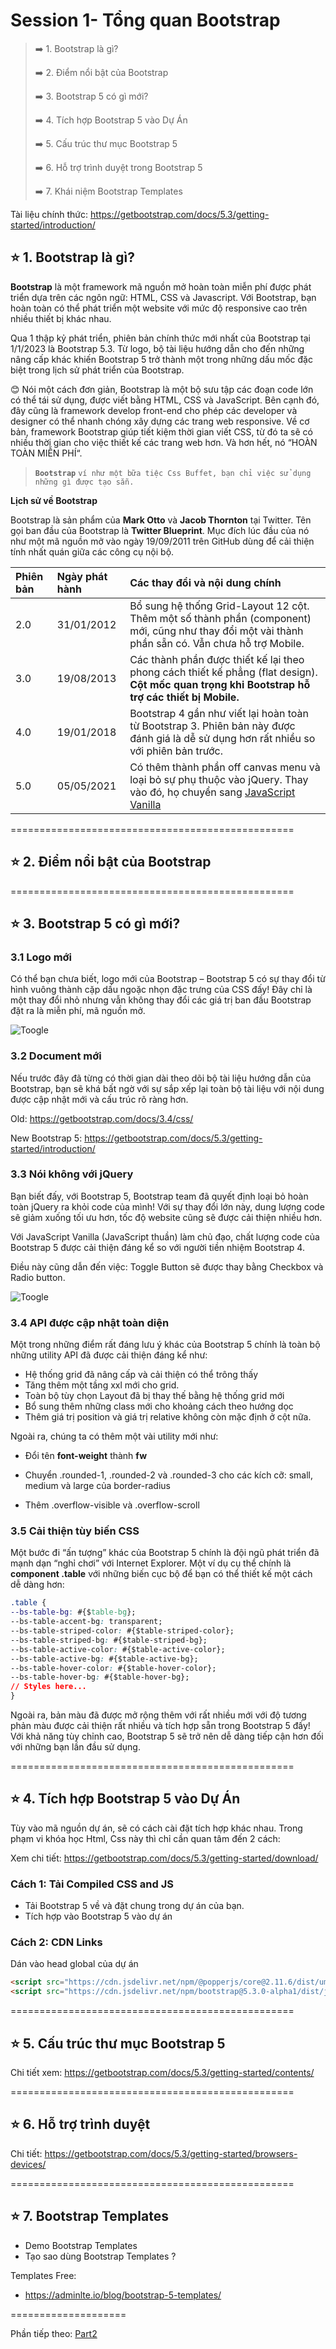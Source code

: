 # Session 1- Tổng quan Bootstrap 

> ➡️ 1. Bootstrap là gì?
> 
> ➡️ 2. Điểm nổi bật của Bootstrap
> 
> ➡️ 3. Bootstrap 5 có gì mới?
> 
> ➡️ 4. Tích hợp Bootstrap 5 vào Dự Án
> 
> ➡️ 5. Cấu trúc thư mục Bootstrap 5
> 
> ➡️ 6. Hỗ trợ trình duyệt trong Bootstrap 5
> 
> ➡️ 7. Khái niệm Bootstrap Templates
> 


Tài liệu chính thức: <https://getbootstrap.com/docs/5.3/getting-started/introduction/>

## ⭐ 1. Bootstrap là gì?

**Bootstrap** là một framework mã nguồn mở hoàn toàn miễn phí được phát triển dựa trên các ngôn ngữ: HTML, CSS và Javascript. Với Bootstrap, bạn hoàn toàn có thể phát triển một website với mức độ responsive cao trên nhiều thiết bị khác nhau.

Qua 1 thập kỷ phát triển, phiên bản chính thức mới nhất của Bootstrap tại 1/1/2023 là Bootstrap 5.3. Từ logo, bộ tài liệu hướng dẫn cho đến những nâng cấp khác khiến Bootstrap 5 trở thành một trong những dấu mốc đặc biệt trong lịch sử phát triển của Bootstrap.

😊 Nói một cách đơn giản, Bootstrap là một bộ sưu tập các đoạn code lớn có thể tái sử dụng, được viết bằng HTML, CSS và JavaScript. Bên cạnh đó, đây cũng là framework develop front-end cho phép các developer và designer có thể nhanh chóng xây dựng các trang web responsive. Về cơ bản, framework Bootstrap giúp tiết kiệm thời gian viết CSS, từ đó ta sẽ có nhiều thời gian cho việc thiết kế các trang web hơn. Và hơn hết, nó “HOÀN TOÀN MIỄN PHÍ“.

> **`Bootstrap`** `ví như một bữa tiệc Css Buffet, bạn chỉ việc sử dụng những gì được tạo sẵn.`

**Lịch sử về Bootstrap**

Bootstrap là sản phẩm của **Mark Otto** và **Jacob Thornton** tại Twitter. Tên gọi ban đầu của Bootstrap là **Twitter Blueprint**. Mục đích lúc đầu của nó như một mã nguồn mở vào ngày 19/09/2011 trên GitHub dùng để cải thiện tính nhất quán giữa các công cụ nội bộ.

|Phiên bản|Ngày phát hành|Các thay đổi và nội dung chính|
|:----|:----|:----|
|2.0|31/01/2012|Bổ sung hệ thống Grid-Layout 12 cột. Thêm một số thành phần (component) mới, cũng như thay đổi một vài thành phần sẵn có. Vẫn chưa hỗ trợ Mobile.|
|3.0|19/08/2013|Các thành phần được thiết kế lại theo phong cách thiết kế phẳng (flat design). **Cột mốc quan trọng khi Bootstrap hỗ trợ các thiết bị Mobile.**|
|4.0|19/01/2018|Bootstrap 4 gần như viết lại hoàn toàn từ Bootstrap 3. Phiên bản này được đánh giá là dễ sử dụng hơn rất nhiều so với phiên bản trước.|
|5.0|05/05/2021|Có thêm thành phần off canvas menu và loại bỏ sự phụ thuộc vào jQuery. Thay vào đó, họ chuyển sang [JavaScript Vanilla](https://wiki.tino.org/vanilla-javascript-la-gi/)|

=================================================

## ⭐ 2. Điểm nổi bật của Bootstrap



=================================================
## ⭐ 3. Bootstrap 5 có gì mới?

### 3.1 Logo mới

Có thể bạn chưa biết, logo mới của Bootstrap – Bootstrap 5 có sự thay đổi từ hình vuông thành cặp dấu ngoặc nhọn đặc trưng của CSS đấy! Đây chỉ là một thay đổi nhỏ nhưng vẫn không thay đổi các giá trị ban đầu Bootstrap đặt ra là miễn phí, mã nguồn mở.

![Toogle](img/logo-new.png)


### 3.2 Document mới


Nếu trước đây đã từng có thời gian dài theo dõi bộ tài liệu hướng dẫn của Bootstrap, bạn sẽ khá bất ngờ với sự sắp xếp lại toàn bộ tài liệu với nội dung được cập nhật mới và cấu trúc rõ ràng hơn.

Old: <https://getbootstrap.com/docs/3.4/css/>

New Bootstrap 5: <https://getbootstrap.com/docs/5.3/getting-started/introduction/>

### 3.3 Nói không với jQuery

Bạn biết đấy, với Bootstrap 5, Bootstrap team đã quyết định loại bỏ hoàn toàn jQuery ra khỏi code của mình! Với sự thay đổi lớn này, dung lượng code sẽ giảm xuống tối ưu hơn, tốc độ website cũng sẽ được cải thiện nhiều hơn.

Với JavaScript Vanilla (JavaScript thuần) làm chủ đạo, chất lượng code của Bootstrap 5 được cải thiện đáng kể so với người tiền nhiệm Bootstrap 4.

Điều này cũng dẫn đến việc: Toggle Button sẽ được thay bằng Checkbox và Radio button.

![Toogle](img/toogle-bootstrap.png)

### 3.4 API được cập nhật toàn diện

Một trong những điểm rất đáng lưu ý khác của Bootstrap 5 chính là toàn bộ những utility API đã được cải thiện đáng kể như:

- Hệ thống grid đã nâng cấp và cải thiện có thể trông thấy
- Tăng thêm một tầng xxl mới cho grid.
- Toàn bộ tùy chọn Layout đã bị thay thế bằng hệ thống grid mới
- Bổ sung thêm những class mới cho khoảng cách theo hướng dọc
- Thêm giá trị position và giá trị relative không còn mặc định ở cột nữa.

Ngoài ra, chúng ta có thêm một vài utility mới như:

- Đổi tên **font-weight** thành **fw**

- Chuyển .rounded-1, .rounded-2 và .rounded-3 cho các kích cỡ: small, medium và large của border-radius
- Thêm .overflow-visible và .overflow-scroll

### 3.5 Cải thiện tùy biến CSS

Một bước đi “ấn tượng” khác của Bootstrap 5 chính là đội ngũ phát triển đã mạnh dạn “nghỉ chơi” với Internet Explorer. Một ví dụ cụ thể chính là **component .table** với những biến cục bộ để bạn có thể thiết kế một cách dễ dàng hơn:

```css
.table {
--bs-table-bg: #{$table-bg};
--bs-table-accent-bg: transparent;
--bs-table-striped-color: #{$table-striped-color};
--bs-table-striped-bg: #{$table-striped-bg};
--bs-table-active-color: #{$table-active-color};
--bs-table-active-bg: #{$table-active-bg};
--bs-table-hover-color: #{$table-hover-color};
--bs-table-hover-bg: #{$table-hover-bg};
// Styles here...
}
```

Ngoài ra, bản màu đã được mở rộng thêm với rất nhiều mới với độ tương phản màu được cải thiện rất nhiều và tích hợp sẵn trong Bootstrap 5 đấy! Với khả năng tùy chỉnh cao, Bootstrap 5 sẽ trở nên dễ dàng tiếp cận hơn đối với những bạn lần đầu sử dụng.


=================================================

## ⭐ 4. Tích hợp Bootstrap 5 vào Dự Án

Tùy vào mã nguồn dự án, sẽ có cách cài đặt tích hợp khác nhau. Trong phạm vi khóa học Html, Css này thì chỉ cần quan tâm đến 2 cách:


Xem chi tiết: <https://getbootstrap.com/docs/5.3/getting-started/download/>

### Cách 1: Tải Compiled CSS and JS

- Tải Bootstrap 5 về và đặt chung trong dự án của bạn.
- Tích hợp vào Bootstrap 5 vào dự án

### Cách 2: CDN Links

Dán vào head global của dự án

```html
<script src="https://cdn.jsdelivr.net/npm/@popperjs/core@2.11.6/dist/umd/popper.min.js" integrity="sha384-oBqDVmMz9ATKxIep9tiCxS/Z9fNfEXiDAYTujMAeBAsjFuCZSmKbSSUnQlmh/jp3" crossorigin="anonymous"></script>
<script src="https://cdn.jsdelivr.net/npm/bootstrap@5.3.0-alpha1/dist/js/bootstrap.min.js" integrity="sha384-mQ93GR66B00ZXjt0YO5KlohRA5SY2XofN4zfuZxLkoj1gXtW8ANNCe9d5Y3eG5eD" crossorigin="anonymous"></script>

```



=================================================

## ⭐ 5. Cấu trúc thư mục Bootstrap 5

Chi tiết xem: <https://getbootstrap.com/docs/5.3/getting-started/contents/>


=================================================

## ⭐ 6. Hỗ trợ trình duyệt

Chi tiết: <https://getbootstrap.com/docs/5.3/getting-started/browsers-devices/>


=================================================

## ⭐ 7.  Bootstrap Templates

- Demo Bootstrap Templates
- Tạo sao dùng Bootstrap Templates ?

Templates Free: 

- <https://adminlte.io/blog/bootstrap-5-templates/>

====================

Phần tiếp theo: [Part2](Understanding-Programming-In-Bootstrap.md)
